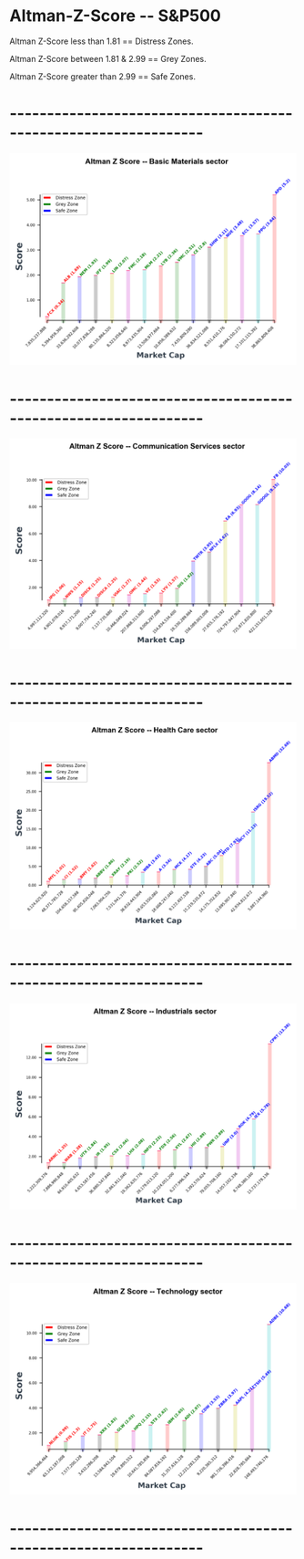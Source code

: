# Altman-Z-Score -- S&P500
Altman Z-Score less than 1.81 == Distress Zones.

Altman Z-Score between 1.81 & 2.99 == Grey Zones.

Altman Z-Score greater than 2.99 == Safe Zones.

# ----------------------------------------------------------------
![Basic Materials](https://github.com/LutufyoM/Altman-Z-Score/blob/master/Figures/Basic%20Materials.png)
# ----------------------------------------------------------------
![Communication Services](https://github.com/LutufyoM/Altman-Z-Score/blob/master/Figures/Communication%20Services.png)
# ----------------------------------------------------------------
![Health Care](https://github.com/LutufyoM/Altman-Z-Score/blob/master/Figures/Health%20Care.png)
# ----------------------------------------------------------------
![Industrials](https://github.com/LutufyoM/Altman-Z-Score/blob/master/Figures/Industrials.png)
# ----------------------------------------------------------------
![Technology](https://github.com/LutufyoM/Altman-Z-Score/blob/master/Figures/Technology.png)
# ----------------------------------------------------------------

